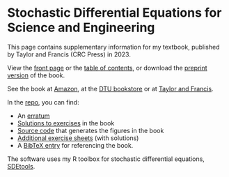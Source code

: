 # Stochastic Differential Equations for Science and Engineering

This page contains supplementary information for my textbook, published by Taylor and Francis (CRC Press) in 2023.

View the [front page](Thygesen2023.jpg) or the [table of contents](TOC.pdf), or download the [preprint version](Thygesen%202023%20SDEs%20for%20science%20and%20engineering%20-%20PREPRINT.pdf) of the book. 

See the book at [Amazon](https://a.co/d/9KPknuO), at the [DTU bookstore](https://www.polyteknisk.dk/home/Detaljer/9781032232171) or at [Taylor and Francis](https://www.taylorfrancis.com/books/mono/10.1201/9781003277569/stochastic-differential-equations-science-engineering-uffe-h%C3%B8gsbro-thygesen?context=ubx&refId=91568383-8f54-4388-961a-ffe3fdc2ac04). 

In the 	[repo](https://www.github.com/Uffe-H-Thygesen/SDEbook), you can find:

* An [erratum](https://github.com/Uffe-H-Thygesen/SDEbook/tree/main/Errata.pdf) 
* [Solutions to exercises](https://github.com/Uffe-H-Thygesen/SDEbook/tree/main/Solutions) in the book
* [Source code](https://github.com/Uffe-H-Thygesen/SDEbook/blob/main/code/TABLE.md) that generates the figures in the book
* [Additional exercise sheets](https://github.com/Uffe-H-Thygesen/SDEbook/tree/main/Exercises) (with solutions)
* A [BibTeX entry](Thygesen2023sde.bib) for referencing the book.

The software uses my R toolbox for stochastic differential equations, [SDEtools](https://www.github.com/Uffe-H-Thygesen/SDEtools).
